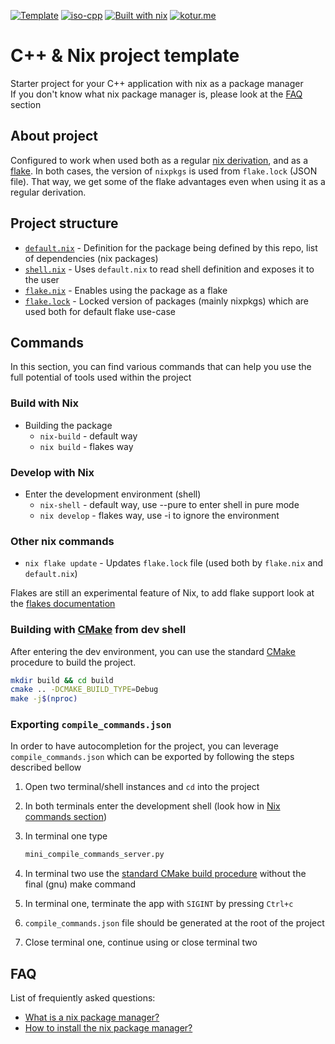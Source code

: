 [![Template](https://img.shields.io/badge/Template-lighblack/?color=gray&logo=github)](#)
[![iso-cpp](https://img.shields.io/badge/C++-blue.svg?style=flat&logo=c%2B%2B)](https://isocpp.org/)
[![Built with nix](https://img.shields.io/static/v1?logo=nixos&logoColor=white&label=&message=Built%20with%20Nix&color=41439a)](https://builtwithnix.org/)
[![kotur.me](https://img.shields.io/badge/Author-kotur.me-blue?style=flat)](https://kotur.me)

# C++ & Nix project template

Starter project for your C++ application with nix as a package manager  
If you don't know what nix package manager is, please look at the [FAQ](#faq) section

## About project

Configured to work when used both as a regular [nix derivation][doc-nix-derivation], and as a 
[flake][doc-nix-flake]. In both cases, the version of `nixpkgs` is used from `flake.lock` (JSON file). 
That way, we get some of the flake advantages even when using it as a regular derivation.

## Project structure

- [`default.nix`][file-default.nix] - Definition for the package being defined by this repo, list of dependencies (nix packages)
- [`shell.nix`][file-shell.nix] - Uses `default.nix` to read shell definition and exposes it to the user
- [`flake.nix`][file-flake.nix] - Enables using the package as a flake
- [`flake.lock`][file-flake.lock] - Locked version of packages (mainly nixpkgs) which are used both for default flake use-case

## Commands

In this section, you can find various commands that can help you use the full potential of tools used within the project

### Build with Nix

- Building the package
  - `nix-build` - default way
  - `nix build` - flakes way

### Develop with Nix

- Enter the development environment (shell)
  - `nix-shell` - default way, use --pure to enter shell in pure mode
  - `nix develop` - flakes way, use -i to ignore the environment

### Other nix commands

- `nix flake update` - Updates `flake.lock` file (used both by `flake.nix` and `default.nix`)

Flakes are still an experimental feature of Nix, to add flake support look at the [flakes documentation][doc-nix-flake]

### Building with [CMake][web-cmake] from dev shell

After entering the dev environment, you can use the standard [CMake][web-cmake] procedure to build the project. 

```sh
mkdir build && cd build
cmake .. -DCMAKE_BUILD_TYPE=Debug
make -j$(nproc)
```
  
### Exporting `compile_commands.json`

In order to have autocompletion for the project, you can leverage `compile_commands.json` which can be exported by
following the steps described bellow

1. Open two terminal/shell instances and `cd` into the project
2. In both terminals enter the development shell (look how in [Nix commands section](#nix-commands))
3. In terminal one type

   ```sh
   mini_compile_commands_server.py
   ```

4. In terminal two use the [standard CMake build procedure](#building-with-cmake-from-dev-shell)
without the final (gnu) make command
5. In terminal one, terminate the app with `SIGINT` by pressing `Ctrl+c`
6. `compile_commands.json` file should be generated at the root of the project
7. Close terminal one, continue using or close terminal two

## FAQ

List of frequiently asked questions:

- [What is a nix package manager?][doc-nix-manual]
- [How to install the nix package manager?][web-nix-install]

[doc-nix-manual]: https://nixos.org/manual/nix/stable/
[web-nix-install]: https://nixos.org/download.html#download-nix
[doc-nix-derivation]: https://nixos.org/manual/nix/stable/language/derivations.html
[doc-nix-flake]: https://nixos.wiki/wiki/Flakes
[file-default.nix]: ./default.nix
[file-shell.nix]: ./shell.nix
[file-flake.nix]: ./flake.nix
[file-flake.lock]: ./flake.lock
[web-cmake]: https://cmake.org/
[web-kotur.me]: https://kotur.me
